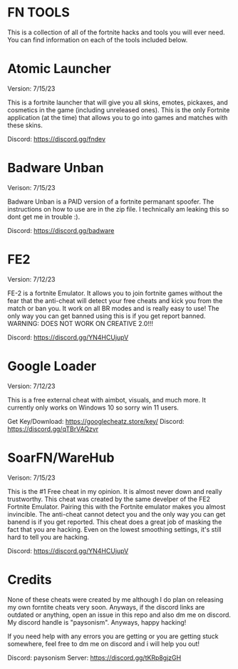 # FN TOOLS

This is a collection of all of the fortnite hacks and tools you will ever need. You can find information on each of the tools included below.

# Atomic Launcher
Version: 7/15/23

This is a fortnite launcher that will give you all skins, emotes, pickaxes, and cosmetics in the game (including unreleased ones).
This is the only Fortnite application (at the time) that allows you to go into games and matches with these skins.

Discord: https://discord.gg/fndev

# Badware Unban
Verison: 7/15/23

Badware Unban is a PAID version of a fortnite permanant spoofer. The instructions on how to use are in the zip file. I technically am
leaking this so dont get me in trouble :).

Discord: https://discord.gg/badware

# FE2
Version: 7/12/23

FE-2 is a fortnite Emulator. It allows you to join fortnite games without the fear that the anti-cheat will detect your free cheats and kick
you from the match or ban you. It work on all BR modes and is really easy to use! The only way you can get banned using this is if you get report banned.
WARNING: DOES NOT WORK ON CREATIVE 2.0!!!

Discord: https://discord.gg/YN4HCUjupV

# Google Loader
Version: 7/12/23

This is a free external cheat with aimbot, visuals, and much more. It currently only works on Windows 10 so sorry win 11 users.

Get Key/Download: https://googlecheatz.store/key/
Discord: https://discord.gg/qTBrVAQzvr

# SoarFN/WareHub
Verison: 7/15/23

This is the #1 Free cheat in my opinion. It is almost never down and really trustworthy. This cheat was created by the same develper of the FE2 Fortnite Emulator.
Pairing this with the Fortnite emulator makes you almost invincible. The anti-cheat cannot detect you and the only way you can get banend is if you get reported.
This cheat does a great job of masking the fact that you are hacking. Even on the lowest smoothing settings, it's still hard to tell you are hacking.

Discord: https://discord.gg/YN4HCUjupV

# Credits

None of these cheats were created by me although I do plan on releasing my own forntite cheats very soon. Anyways, if the discord links are outdated or anything, open an issue
in this repo and also dm me on discord. My discord handle is "paysonism". Anyways, happy hacking!

If you need help with any errors you are getting or you are getting stuck somewhere, feel free to dm me on discord and i will help you out!

Discord: paysonism
Server: https://discord.gg/tKRp8gjzGH
